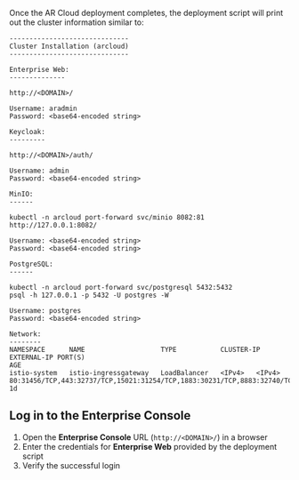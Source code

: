 Once the AR Cloud deployment completes, the deployment script will print out the cluster information similar to:

```shell showLineNumbers
------------------------------
Cluster Installation (arcloud)
------------------------------

Enterprise Web:
--------------

http://<DOMAIN>/

Username: aradmin
Password: <base64-encoded string>

Keycloak:
---------

http://<DOMAIN>/auth/

Username: admin
Password: <base64-encoded string>

MinIO:
------

kubectl -n arcloud port-forward svc/minio 8082:81
http://127.0.0.1:8082/

Username: <base64-encoded string>
Password: <base64-encoded string>

PostgreSQL:
------

kubectl -n arcloud port-forward svc/postgresql 5432:5432
psql -h 127.0.0.1 -p 5432 -U postgres -W

Username: postgres
Password: <base64-encoded string>

Network:
--------
NAMESPACE      NAME                   TYPE           CLUSTER-IP        EXTERNAL-IP PORT(S)                                                        AGE
istio-system   istio-ingressgateway   LoadBalancer   <IPv4>   <IPv4>   80:31456/TCP,443:32737/TCP,15021:31254/TCP,1883:30231/TCP,8883:32740/TCP    1d
```

## Log in to the Enterprise Console

1. Open the **Enterprise Console** URL (`http://<DOMAIN>/`) in a browser
1. Enter the credentials for **Enterprise Web** provided by the deployment script
1. Verify the successful login

